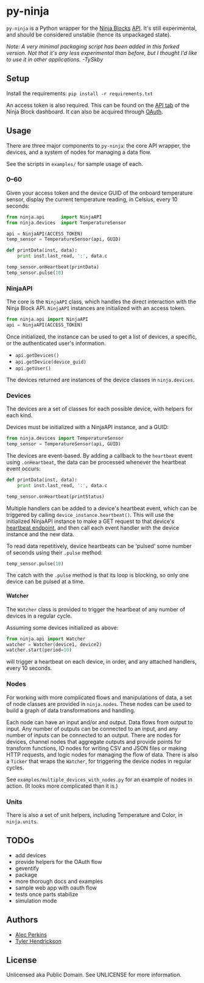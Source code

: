 # py-ninja

`py-ninja` is a Python wrapper for the [Ninja Blocks](http://ninjablocks.com/) [API](http://docs.ninja.is/). It's still experimental, and should be considered unstable (hence its unpackaged state).

*Note: A _very_ minimal packaging script has been added in this forked version. Not that it's any less experimental than before, but I thought I'd like to use it in other applications. -TySkby*

## Setup

Install the requirements: `pip install -r requirements.txt`

An access token is also required. This can be found on the [API tab](https://a.ninja.is/you#apiTab) of the Ninja Block dashboard. It can also be acquired through [OAuth](http://docs.ninja.is/authentication.html).

## Usage

There are three major components to `py-ninja`: the core API wrapper, the devices, and a system of nodes for managing a data flow.

See the scripts in `examples/` for sample usage of each.

### 0–60

Given your access token and the device GUID of the onboard temperature sensor, display the current temperature reading, in Celsius, every 10 seconds:

```python
from ninja.api      import NinjaAPI
from ninja.devices  import TemperatureSensor

api = NinjaAPI(ACCESS_TOKEN)
temp_sensor = TemperatureSensor(api, GUID)

def printData(inst, data):
    print inst.last_read, ':', data.c

temp_sensor.onHeartbeat(printData)
temp_sensor.pulse(10)
```


### NinjaAPI

The core is the `NinjaAPI` class, which handles the direct interaction with the Ninja Block API. `NinjaAPI` instances are initialized with an access token.

```python
from ninja.api import NinjaAPI
api = NinjaAPI(ACCESS_TOKEN)
```

Once initialized, the instance can be used to get a list of devices, a specific, or the authenticated user's information.

* `api.getDevices()`
* `api.getDevice(device_guid)`
* `api.getUser()`

The devices returned are instances of the device classes in `ninja.devices`.



### Devices

The devices are a set of classes for each possible device, with helpers for each kind. 

Devices must be initialized with a NinjaAPI instance, and a GUID:

```python
from ninja.devices import TemperatureSensor
temp_sensor = TemperatureSensor(api, GUID)
```

The devices are event-based. By adding a callback to the `heartbeat` event using `.onHeartbeat`, the data can be processed whenever the heartbeat event occurs:

```python
def printData(inst, data):
	print inst.last_read, ':', data.c

temp_sensor.onHeartbeat(printStatus)
```

Multiple handlers can be added to a device's heartbeat event, which can be triggered by calling `device_instance.heartbeat()`. This will use the initialized NinjaAPI instance to make a GET request to that device's [heartbeat endpoint](http://docs.ninja.is/device.html#device-get-heartbeat), and then call each event handler with the device instance and the new data.

To read data repetitively, device heartbeats can be 'pulsed' some number of seconds using their `.pulse` method:

```python
temp_sensor.pulse(10)
```

The catch with the `.pulse` method is that its loop is blocking, so only one device can be pulsed at a time. 

#### Watcher

The `Watcher` class is provided to trigger the heartbeat of any number of devices in a regular cycle.

Assuming some devices initialized as above:

```python
from ninja.api import Watcher
watcher = Watcher(device1, device2)
watcher.start(period=10)
```

will trigger a heartbeat on each device, in order, and any attached handlers, every 10 seconds.


### Nodes

For working with more complicated flows and manipulations of data, a set of node classes are provided in `ninja.nodes`. These nodes can be used to build a graph of data transformations and handling.

Each node can have an input and/or and output. Data flows from output to input. Any number of outputs can be connected to an input, and any number of inputs can be connected to an output. There are nodes for devices, channel nodes that aggregate outputs and provide points for transform functions, IO nodes for writing CSV and JSON files or making HTTP requests, and logic nodes for managing the flow of data. There is also a `Ticker` that wraps the `Watcher`, for triggering the device nodes in regular cycles.

See `examples/multiple_devices_with_nodes.py` for an example of nodes in action. (It looks more complicated than it is.)


### Units

There is also a set of unit helpers, including Temperature and Color, in `ninja.units`.



## TODOs

* add devices
* provide helpers for the OAuth flow
* geventify
* package
* more thorough docs and examples
* sample web app with oauth flow
* tests once parts stabilize
* simulation mode


## Authors

* [Alec Perkins](http://alecperkins.net)
* [Tyler Hendrickson](https://github.com/TySkby)

## License

Unlicensed aka Public Domain. See UNLICENSE for more information.

